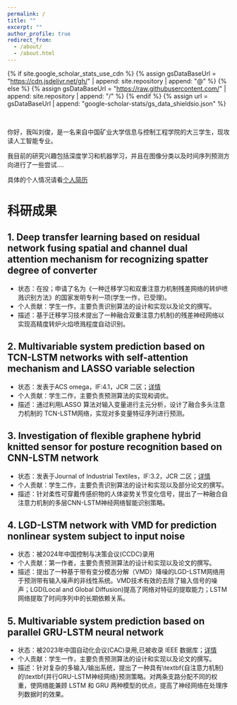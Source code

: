 ```yaml
---
permalink: /
title: ""
excerpt: ""
author_profile: true
redirect_from: 
  - /about/
  - /about.html
---
```


{% if site.google_scholar_stats_use_cdn %}
{% assign gsDataBaseUrl = "https://cdn.jsdelivr.net/gh/" | append: site.repository | append: "@" %}
{% else %}
{% assign gsDataBaseUrl = "https://raw.githubusercontent.com/" | append: site.repository | append: "/" %}
{% endif %}
{% assign url = gsDataBaseUrl | append: "google-scholar-stats/gs_data_shieldsio.json" %}

<span class='anchor' id='about-me'></span>

<br>

你好，我叫刘俊，是一名来自中国矿业大学信息与控制工程学院的大三学生，现攻读人工智能专业。

我目前的研究兴趣包括深度学习和机器学习，并且在图像分类以及时间序列预测方向进行了一些尝试....

具体的个人情况请看[个人简历]()

# 科研成果

## 1. Deep transfer learning based on residual network fusing spatial and channel dual attention mechanism for recognizing spatter degree of converter

- 状态：在投；申请了名为《一种迁移学习和双重注意力机制残差网络的转炉喷溅识别方法》的国家发明专利一项\(学生一作，已受理)。
- 个人贡献：学生一作，主要负责识别算法的设计和实现以及论文的撰写。
- 描述：基于迁移学习技术提出了一种融合双重注意力机制}的残差神经网络以实现高精度转炉火焰喷溅程度自动识别。

## 2. Multivariable system prediction based on TCN-LSTM networks with self-attention mechanism and LASSO variable selection

- 状态：发表于ACS omega，IF:4.1，JCR 二区；[详情](https://pubs.acs.org/doi/full/10.1021/acsomega.3c06263)
- 个人贡献：学生二作，主要负责预测算法的实现和调优。
- 描述：通过利用LASSO 算法对输入变量进行主元分析，设计了融合多头注意力机制的 TCN-LSTM网络，实现对多变量特征序列进行预测。

## 3. Investigation of flexible graphene hybrid knitted sensor for posture recognition based on CNN-LSTM network

- 状态：发表于Journal of Industrial Textiles，IF:3.2，JCR 二区；[详情](https://journals.sagepub.com/doi/full/10.1177/15280837231225827)
- 个人贡献：学生二作，主要负责识别算法的设计和实现以及部分论文的撰写。
- 描述：针对柔性可穿戴传感织物的人体姿势关节变化信号，提出了一种融合自注意力机制的多层CNN-LSTM神经网络智能识别策略。

## 4. LGD-LSTM network with VMD for prediction  nonlinear system subject to input noise

- 状态：被2024年中国控制与决策会议(CCDC)录用
- 个人贡献：第一作者，主要负责预测算法的设计和实现以及论文的撰写。
- 描述：提出了一种基于带有变分模态分解（VMD）降噪的LGD-LSTM网络用于预测带有输入噪声的非线性系统。VMD技术有效的去除了输入信号的噪声；LGD(Local and Global Diffusion)提高了网络对特征的提取能力；LSTM网络提取了时间序列中的长期依赖关系。

## 5. Multivariable system prediction based on parallel GRU-LSTM neural network

- 状态：被2023年中国自动化会议(CAC)录用,已被收录 IEEE 数据库；[详情](https://ieeexplore.ieee.org/abstract/document/10452106)
- 个人贡献：学生一作，主要负责预测算法的设计和实现以及论文的撰写。
- 描述：针对复杂的多输入/输出系统，提出了一种具有\textbf{自注意力机制}的\textbf{并行GRU-LSTM神经网络}预测策略。对两条支路分配不同的权重，使网络能兼顾 LSTM 和 GRU 两种模型的优点，提高了神经网络在处理序列数据时的效果。
